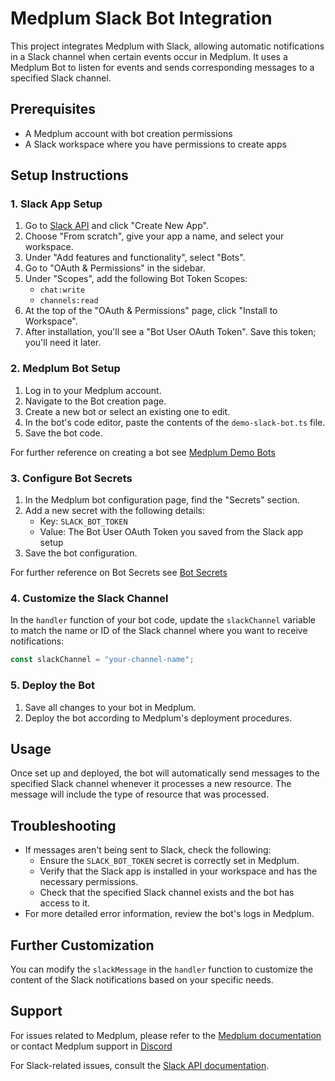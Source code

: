 # Medplum Slack Bot Integration

This project integrates Medplum with Slack, allowing automatic notifications in a Slack channel when certain events occur in Medplum. It uses a Medplum Bot to listen for events and sends corresponding messages to a specified Slack channel.

## Prerequisites

- A Medplum account with bot creation permissions
- A Slack workspace where you have permissions to create apps

## Setup Instructions

### 1. Slack App Setup

1. Go to [Slack API](https://api.slack.com/apps) and click "Create New App".
2. Choose "From scratch", give your app a name, and select your workspace.
3. Under "Add features and functionality", select "Bots".
4. Go to "OAuth & Permissions" in the sidebar.
5. Under "Scopes", add the following Bot Token Scopes:
   - `chat:write`
   - `channels:read`
6. At the top of the "OAuth & Permissions" page, click "Install to Workspace".
7. After installation, you'll see a "Bot User OAuth Token". Save this token; you'll need it later.

### 2. Medplum Bot Setup

1. Log in to your Medplum account.
2. Navigate to the Bot creation page.
3. Create a new bot or select an existing one to edit.
4. In the bot's code editor, paste the contents of the `demo-slack-bot.ts` file.
5. Save the bot code.

For further reference on creating a bot see [Medplum Demo Bots](https://github.com/medplum/medplum/tree/main/examples/medplum-demo-bots)

### 3. Configure Bot Secrets

1. In the Medplum bot configuration page, find the "Secrets" section.
2. Add a new secret with the following details:
   - Key: `SLACK_BOT_TOKEN`
   - Value: The Bot User OAuth Token you saved from the Slack app setup
3. Save the bot configuration.

For further reference on Bot Secrets see [Bot Secrets](https://www.medplum.com/docs/bots/bot-secrets)

### 4. Customize the Slack Channel

In the `handler` function of your bot code, update the `slackChannel` variable to match the name or ID of the Slack channel where you want to receive notifications:

```typescript
const slackChannel = "your-channel-name";
```

### 5. Deploy the Bot

1. Save all changes to your bot in Medplum.
2. Deploy the bot according to Medplum's deployment procedures.

## Usage

Once set up and deployed, the bot will automatically send messages to the specified Slack channel whenever it processes a new resource. The message will include the type of resource that was processed.

## Troubleshooting

- If messages aren't being sent to Slack, check the following:
  - Ensure the `SLACK_BOT_TOKEN` secret is correctly set in Medplum.
  - Verify that the Slack app is installed in your workspace and has the necessary permissions.
  - Check that the specified Slack channel exists and the bot has access to it.
- For more detailed error information, review the bot's logs in Medplum.

## Further Customization

You can modify the `slackMessage` in the `handler` function to customize the content of the Slack notifications based on your specific needs.

## Support

For issues related to Medplum, please refer to the [Medplum documentation](https://www.medplum.com/docs) or contact Medplum support in [Discord](https://discord.gg/medplum)

For Slack-related issues, consult the [Slack API documentation](https://api.slack.com/docs).